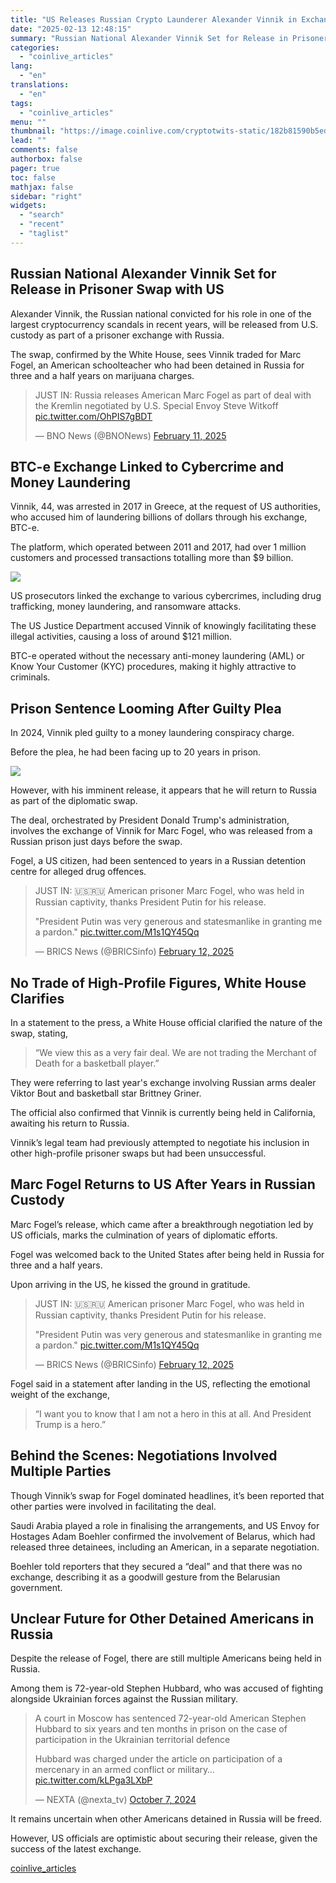 ```yaml
---
title: "US Releases Russian Crypto Launderer Alexander Vinnik in Exchange for American Teacher Marc Fogel"
date: "2025-02-13 12:48:15"
summary: "Russian National Alexander Vinnik Set for Release in Prisoner Swap with US Alexander Vinnik, the Russian national convicted for his role in one of the largest cryptocurrency scandals in recent years, will be released from U.S. custody as part of a prisoner exchange with Russia.The swap, confirmed by the White..."
categories:
  - "coinlive_articles"
lang:
  - "en"
translations:
  - "en"
tags:
  - "coinlive_articles"
menu: ""
thumbnail: "https://image.coinlive.com/cryptotwits-static/182b81590b5ed4336aa7186c56d41699.jpeg"
lead: ""
comments: false
authorbox: false
pager: true
toc: false
mathjax: false
sidebar: "right"
widgets:
  - "search"
  - "recent"
  - "taglist"
---
```


Russian National Alexander Vinnik Set for Release in Prisoner Swap with US
--------------------------------------------------------------------------

Alexander Vinnik, the Russian national convicted for his role in one of the largest cryptocurrency scandals in recent years, will be released from U.S. custody as part of a prisoner exchange with Russia.

The swap, confirmed by the White House, sees Vinnik traded for Marc Fogel, an American schoolteacher who had been detained in Russia for three and a half years on marijuana charges.

> JUST IN: Russia releases American Marc Fogel as part of deal with the Kremlin negotiated by U.S. Special Envoy Steve Witkoff [pic.twitter.com/OhPIS7gBDT](https://t.co/OhPIS7gBDT)
> 
> — BNO News (@BNONews) [February 11, 2025](https://twitter.com/BNONews/status/1889380936543789356?ref_src=twsrc%5Etfw)

BTC-e Exchange Linked to Cybercrime and Money Laundering
--------------------------------------------------------

Vinnik, 44, was arrested in 2017 in Greece, at the request of US authorities, who accused him of laundering billions of dollars through his exchange, BTC-e.

The platform, which operated between 2011 and 2017, had over 1 million customers and processed transactions totalling more than $9 billion.

![](https://image.coinlive.com/cryptotwits-static/b4c91e477fd92088e1b10a6ebffc5a51.jpg)

US prosecutors linked the exchange to various cybercrimes, including drug trafficking, money laundering, and ransomware attacks.

The US Justice Department accused Vinnik of knowingly facilitating these illegal activities, causing a loss of around $121 million.

BTC-e operated without the necessary anti-money laundering (AML) or Know Your Customer (KYC) procedures, making it highly attractive to criminals.

Prison Sentence Looming After Guilty Plea
-----------------------------------------

In 2024, Vinnik pled guilty to a money laundering conspiracy charge.

Before the plea, he had been facing up to 20 years in prison.

![](https://image.coinlive.com/cryptotwits-static/fa849ad2e992bd4be89f273385ab96a9.jpg)

However, with his imminent release, it appears that he will return to Russia as part of the diplomatic swap.

The deal, orchestrated by President Donald Trump's administration, involves the exchange of Vinnik for Marc Fogel, who was released from a Russian prison just days before the swap.

Fogel, a US citizen, had been sentenced to years in a Russian detention centre for alleged drug offences.

> JUST IN: 🇺🇸🇷🇺 American prisoner Marc Fogel, who was held in Russian captivity, thanks President Putin for his release.   
>   
> "President Putin was very generous and statesmanlike in granting me a pardon." [pic.twitter.com/M1s1QY45Qq](https://t.co/M1s1QY45Qq)
> 
> — BRICS News (@BRICSinfo) [February 12, 2025](https://twitter.com/BRICSinfo/status/1889526608479805920?ref_src=twsrc%5Etfw)

No Trade of High-Profile Figures, White House Clarifies
-------------------------------------------------------

In a statement to the press, a White House official clarified the nature of the swap, stating,

> “We view this as a very fair deal. We are not trading the Merchant of Death for a basketball player.”

They were referring to last year's exchange involving Russian arms dealer Viktor Bout and basketball star Brittney Griner.

The official also confirmed that Vinnik is currently being held in California, awaiting his return to Russia.

Vinnik’s legal team had previously attempted to negotiate his inclusion in other high-profile prisoner swaps but had been unsuccessful.

Marc Fogel Returns to US After Years in Russian Custody
-------------------------------------------------------

Marc Fogel’s release, which came after a breakthrough negotiation led by US officials, marks the culmination of years of diplomatic efforts.

Fogel was welcomed back to the United States after being held in Russia for three and a half years.

Upon arriving in the US, he kissed the ground in gratitude.

> JUST IN: 🇺🇸🇷🇺 American prisoner Marc Fogel, who was held in Russian captivity, thanks President Putin for his release.   
>   
> "President Putin was very generous and statesmanlike in granting me a pardon." [pic.twitter.com/M1s1QY45Qq](https://t.co/M1s1QY45Qq)
> 
> — BRICS News (@BRICSinfo) [February 12, 2025](https://twitter.com/BRICSinfo/status/1889526608479805920?ref_src=twsrc%5Etfw)

Fogel said in a statement after landing in the US, reflecting the emotional weight of the exchange,

> “I want you to know that I am not a hero in this at all. And President Trump is a hero.”

Behind the Scenes: Negotiations Involved Multiple Parties
---------------------------------------------------------

Though Vinnik’s swap for Fogel dominated headlines, it’s been reported that other parties were involved in facilitating the deal.

Saudi Arabia played a role in finalising the arrangements, and US Envoy for Hostages Adam Boehler confirmed the involvement of Belarus, which had released three detainees, including an American, in a separate negotiation.

Boehler told reporters that they secured a “deal” and that there was no exchange, describing it as a goodwill gesture from the Belarusian government.

Unclear Future for Other Detained Americans in Russia
-----------------------------------------------------

Despite the release of Fogel, there are still multiple Americans being held in Russia.

Among them is 72-year-old Stephen Hubbard, who was accused of fighting alongside Ukrainian forces against the Russian military.

> A court in Moscow has sentenced 72-year-old American Stephen Hubbard to six years and ten months in prison on the case of participation in the Ukrainian territorial defence  
>   
> Hubbard was charged under the article on participation of a mercenary in an armed conflict or military… [pic.twitter.com/kLPga3LXbP](https://t.co/kLPga3LXbP)
> 
> — NEXTA (@nexta\_tv) [October 7, 2024](https://twitter.com/nexta_tv/status/1843238177403768954?ref_src=twsrc%5Etfw)

It remains uncertain when other Americans detained in Russia will be freed.

However, US officials are optimistic about securing their release, given the success of the latest exchange.

[coinlive_articles](https://www.coinlive.com/news/us-releases-russian-crypto-launderer-alexander-vinnik-in-exchange-for)
